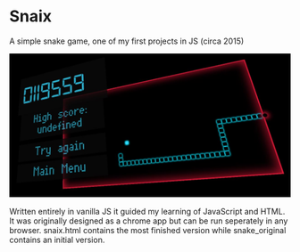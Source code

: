 # Snaix
A simple snake game, one of my first projects in JS (circa 2015)

![Alt text](Snake/Capture.JPG?raw=true "Screenshot")

Written entirely in vanilla JS it guided my learning of JavaScript and HTML. It was originally designed as a chrome app but can be run seperately in any browser. snaix.html contains the most finished version while snake_original contains an initial version.
